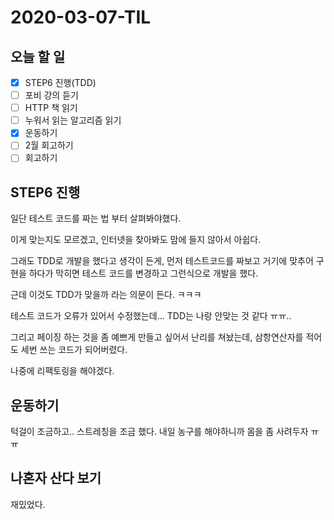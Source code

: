 # 2020-03-07-TIL

## 오늘 할 일

- [x] STEP6 진행(TDD)
- [ ] 포비 강의 듣기
- [ ] HTTP 책 읽기
- [ ] 누워서 읽는 알고리즘 읽기
- [x] 운동하기
- [ ] 2월 회고하기
- [ ] 회고하기

## STEP6 진행

일단 테스트 코드를 짜는 법 부터 살펴봐야했다.

이게 맞는지도 모르겠고, 인터넷을 찾아봐도 맘에 들지 않아서 아쉽다.

그래도 TDD로 개발을 했다고 생각이 든게, 먼저 테스트코드를 짜보고 거기에 맞추어 구현을 하다가 막히면 테스트 코드를 변경하고 그런식으로 개발을 했다.

근데 이것도 TDD가 맞을까 라는 의문이 든다. ㅋㅋㅋ

테스트 코드가 오류가 있어서 수정했는데... TDD는 나랑 안맞는 것 같다 ㅠㅠ..

그리고 페이징 하는 것을 좀 예쁘게 만들고 싶어서 난리를 쳐놨는데, 삼항연산자를 적어도 세번 쓰는 코드가 되어버렸다.

나중에 리팩토링을 해야겠다.

## 운동하기

턱걸이 조금하고.. 스트레칭을 조금 했다. 내일 농구를 해야하니까 몸을 좀 사려두자 ㅠㅠ

## 나혼자 산다 보기

재밌었다.